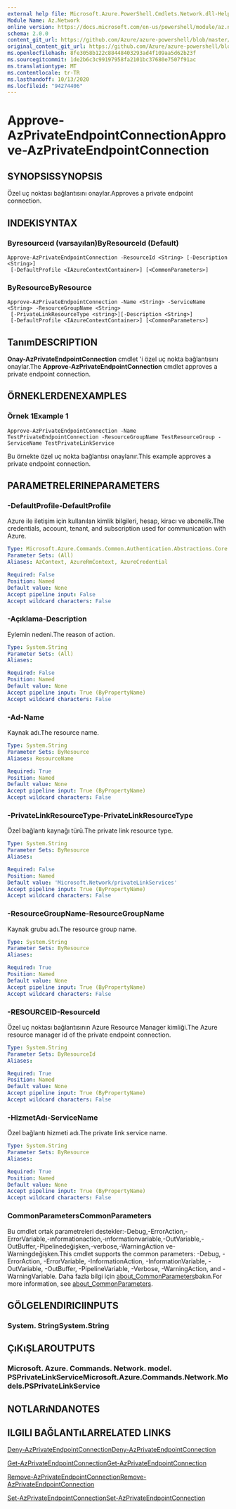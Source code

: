 ```yaml
---
external help file: Microsoft.Azure.PowerShell.Cmdlets.Network.dll-Help.xml
Module Name: Az.Network
online version: https://docs.microsoft.com/en-us/powershell/module/az.network/approve-azprivateendpointconnection
schema: 2.0.0
content_git_url: https://github.com/Azure/azure-powershell/blob/master/src/Network/Network/help/Approve-AzPrivateEndpointConnection.md
original_content_git_url: https://github.com/Azure/azure-powershell/blob/master/src/Network/Network/help/Approve-AzPrivateEndpointConnection.md
ms.openlocfilehash: 8fe3058b122c88448403293ad4f109aa5d62b23f
ms.sourcegitcommit: 1de2b6c3c99197958fa2101bc37680e7507f91ac
ms.translationtype: MT
ms.contentlocale: tr-TR
ms.lasthandoff: 10/13/2020
ms.locfileid: "94274406"
---
```

# <span data-ttu-id="8d1fc-101">Approve-AzPrivateEndpointConnection</span><span class="sxs-lookup"><span data-stu-id="8d1fc-101">Approve-AzPrivateEndpointConnection</span></span>

## <span data-ttu-id="8d1fc-102">SYNOPSIS</span><span class="sxs-lookup"><span data-stu-id="8d1fc-102">SYNOPSIS</span></span>
<span data-ttu-id="8d1fc-103">Özel uç noktası bağlantısını onaylar.</span><span class="sxs-lookup"><span data-stu-id="8d1fc-103">Approves a private endpoint connection.</span></span>

## <span data-ttu-id="8d1fc-104">INDEKI</span><span class="sxs-lookup"><span data-stu-id="8d1fc-104">SYNTAX</span></span>

### <span data-ttu-id="8d1fc-105">Byresourceıd (varsayılan)</span><span class="sxs-lookup"><span data-stu-id="8d1fc-105">ByResourceId (Default)</span></span>
```
Approve-AzPrivateEndpointConnection -ResourceId <String> [-Description <String>]
 [-DefaultProfile <IAzureContextContainer>] [<CommonParameters>]
```

### <span data-ttu-id="8d1fc-106">ByResource</span><span class="sxs-lookup"><span data-stu-id="8d1fc-106">ByResource</span></span>
```
Approve-AzPrivateEndpointConnection -Name <String> -ServiceName <String> -ResourceGroupName <String>
 [-PrivateLinkResourceType <string>][-Description <String>]
 [-DefaultProfile <IAzureContextContainer>] [<CommonParameters>]
```

## <span data-ttu-id="8d1fc-107">Tanım</span><span class="sxs-lookup"><span data-stu-id="8d1fc-107">DESCRIPTION</span></span>
<span data-ttu-id="8d1fc-108">**Onay-AzPrivateEndpointConnection** cmdlet 'i özel uç nokta bağlantısını onaylar.</span><span class="sxs-lookup"><span data-stu-id="8d1fc-108">The **Approve-AzPrivateEndpointConnection** cmdlet approves a private endpoint connection.</span></span>

## <span data-ttu-id="8d1fc-109">ÖRNEKLERDEN</span><span class="sxs-lookup"><span data-stu-id="8d1fc-109">EXAMPLES</span></span>

### <span data-ttu-id="8d1fc-110">Örnek 1</span><span class="sxs-lookup"><span data-stu-id="8d1fc-110">Example 1</span></span>
```
Approve-AzPrivateEndpointConnection -Name TestPrivateEndpointConnection -ResourceGroupName TestResourceGroup -ServiceName TestPrivateLinkService
```

<span data-ttu-id="8d1fc-111">Bu örnekte özel uç nokta bağlantısı onaylanır.</span><span class="sxs-lookup"><span data-stu-id="8d1fc-111">This example approves a private endpoint connection.</span></span>

## <span data-ttu-id="8d1fc-112">PARAMETRELERINE</span><span class="sxs-lookup"><span data-stu-id="8d1fc-112">PARAMETERS</span></span>

### <span data-ttu-id="8d1fc-113">-DefaultProfile</span><span class="sxs-lookup"><span data-stu-id="8d1fc-113">-DefaultProfile</span></span>
<span data-ttu-id="8d1fc-114">Azure ile iletişim için kullanılan kimlik bilgileri, hesap, kiracı ve abonelik.</span><span class="sxs-lookup"><span data-stu-id="8d1fc-114">The credentials, account, tenant, and subscription used for communication with Azure.</span></span>

```yaml
Type: Microsoft.Azure.Commands.Common.Authentication.Abstractions.Core.IAzureContextContainer
Parameter Sets: (All)
Aliases: AzContext, AzureRmContext, AzureCredential

Required: False
Position: Named
Default value: None
Accept pipeline input: False
Accept wildcard characters: False
```

### <span data-ttu-id="8d1fc-115">-Açıklama</span><span class="sxs-lookup"><span data-stu-id="8d1fc-115">-Description</span></span>
<span data-ttu-id="8d1fc-116">Eylemin nedeni.</span><span class="sxs-lookup"><span data-stu-id="8d1fc-116">The reason of action.</span></span>

```yaml
Type: System.String
Parameter Sets: (All)
Aliases:

Required: False
Position: Named
Default value: None
Accept pipeline input: True (ByPropertyName)
Accept wildcard characters: False
```

### <span data-ttu-id="8d1fc-117">-Ad</span><span class="sxs-lookup"><span data-stu-id="8d1fc-117">-Name</span></span>
<span data-ttu-id="8d1fc-118">Kaynak adı.</span><span class="sxs-lookup"><span data-stu-id="8d1fc-118">The resource name.</span></span>

```yaml
Type: System.String
Parameter Sets: ByResource
Aliases: ResourceName

Required: True
Position: Named
Default value: None
Accept pipeline input: True (ByPropertyName)
Accept wildcard characters: False
```

### <span data-ttu-id="8d1fc-119">-PrivateLinkResourceType</span><span class="sxs-lookup"><span data-stu-id="8d1fc-119">-PrivateLinkResourceType</span></span>
<span data-ttu-id="8d1fc-120">Özel bağlantı kaynağı türü.</span><span class="sxs-lookup"><span data-stu-id="8d1fc-120">The private link resource type.</span></span>

```yaml
Type: System.String
Parameter Sets: ByResource
Aliases:

Required: False
Position: Named
Default value: 'Microsoft.Network/privateLinkServices'
Accept pipeline input: True (ByPropertyName)
Accept wildcard characters: False
```

### <span data-ttu-id="8d1fc-121">-ResourceGroupName</span><span class="sxs-lookup"><span data-stu-id="8d1fc-121">-ResourceGroupName</span></span>
<span data-ttu-id="8d1fc-122">Kaynak grubu adı.</span><span class="sxs-lookup"><span data-stu-id="8d1fc-122">The resource group name.</span></span>

```yaml
Type: System.String
Parameter Sets: ByResource
Aliases:

Required: True
Position: Named
Default value: None
Accept pipeline input: True (ByPropertyName)
Accept wildcard characters: False
```

### <span data-ttu-id="8d1fc-123">-RESOURCEID</span><span class="sxs-lookup"><span data-stu-id="8d1fc-123">-ResourceId</span></span>
<span data-ttu-id="8d1fc-124">Özel uç noktası bağlantısının Azure Resource Manager kimliği.</span><span class="sxs-lookup"><span data-stu-id="8d1fc-124">The Azure resource manager id of the private endpoint connection.</span></span>

```yaml
Type: System.String
Parameter Sets: ByResourceId
Aliases:

Required: True
Position: Named
Default value: None
Accept pipeline input: True (ByPropertyName)
Accept wildcard characters: False
```

### <span data-ttu-id="8d1fc-125">-HizmetAdı</span><span class="sxs-lookup"><span data-stu-id="8d1fc-125">-ServiceName</span></span>
<span data-ttu-id="8d1fc-126">Özel bağlantı hizmeti adı.</span><span class="sxs-lookup"><span data-stu-id="8d1fc-126">The private link service name.</span></span>

```yaml
Type: System.String
Parameter Sets: ByResource
Aliases:

Required: True
Position: Named
Default value: None
Accept pipeline input: True (ByPropertyName)
Accept wildcard characters: False
```


### <span data-ttu-id="8d1fc-127">CommonParameters</span><span class="sxs-lookup"><span data-stu-id="8d1fc-127">CommonParameters</span></span>
<span data-ttu-id="8d1fc-128">Bu cmdlet ortak parametreleri destekler:-Debug,-ErrorAction,-ErrorVariable,-ınformationaction,-ınformationvariable,-OutVariable,-OutBuffer,-Pipelinedeğişken,-verbose,-WarningAction ve-Warningdeğişken.</span><span class="sxs-lookup"><span data-stu-id="8d1fc-128">This cmdlet supports the common parameters: -Debug, -ErrorAction, -ErrorVariable, -InformationAction, -InformationVariable, -OutVariable, -OutBuffer, -PipelineVariable, -Verbose, -WarningAction, and -WarningVariable.</span></span> <span data-ttu-id="8d1fc-129">Daha fazla bilgi için [about_CommonParameters](http://go.microsoft.com/fwlink/?LinkID=113216)bakın.</span><span class="sxs-lookup"><span data-stu-id="8d1fc-129">For more information, see [about_CommonParameters](http://go.microsoft.com/fwlink/?LinkID=113216).</span></span>

## <span data-ttu-id="8d1fc-130">GÖLGELENDIRICI</span><span class="sxs-lookup"><span data-stu-id="8d1fc-130">INPUTS</span></span>

### <span data-ttu-id="8d1fc-131">System. String</span><span class="sxs-lookup"><span data-stu-id="8d1fc-131">System.String</span></span>

## <span data-ttu-id="8d1fc-132">ÇıKıŞLAR</span><span class="sxs-lookup"><span data-stu-id="8d1fc-132">OUTPUTS</span></span>

### <span data-ttu-id="8d1fc-133">Microsoft. Azure. Commands. Network. model. PSPrivateLinkService</span><span class="sxs-lookup"><span data-stu-id="8d1fc-133">Microsoft.Azure.Commands.Network.Models.PSPrivateLinkService</span></span>

## <span data-ttu-id="8d1fc-134">NOTLARıNDA</span><span class="sxs-lookup"><span data-stu-id="8d1fc-134">NOTES</span></span>

## <span data-ttu-id="8d1fc-135">ILGILI BAĞLANTıLAR</span><span class="sxs-lookup"><span data-stu-id="8d1fc-135">RELATED LINKS</span></span>

[<span data-ttu-id="8d1fc-136">Deny-AzPrivateEndpointConnection</span><span class="sxs-lookup"><span data-stu-id="8d1fc-136">Deny-AzPrivateEndpointConnection</span></span>](./Deny-AzPrivateEndpointConnection.md)

[<span data-ttu-id="8d1fc-137">Get-AzPrivateEndpointConnection</span><span class="sxs-lookup"><span data-stu-id="8d1fc-137">Get-AzPrivateEndpointConnection</span></span>](./Get-AzPrivateEndpointConnection.md)

[<span data-ttu-id="8d1fc-138">Remove-AzPrivateEndpointConnection</span><span class="sxs-lookup"><span data-stu-id="8d1fc-138">Remove-AzPrivateEndpointConnection</span></span>](./Remove-AzPrivateEndpointConnection.md)

[<span data-ttu-id="8d1fc-139">Set-AzPrivateEndpointConnection</span><span class="sxs-lookup"><span data-stu-id="8d1fc-139">Set-AzPrivateEndpointConnection</span></span>](./Set-AzPrivateEndpointConnection.md)